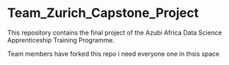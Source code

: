 # Team_Zurich_Capstone_Project
This repository contains the final project of the Azubi Africa Data Science Apprenticeship Training Programme.

Team members have forked this repo
i need everyone one in thsis space
